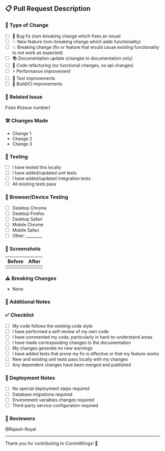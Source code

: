 ## 📋 Pull Request Description

<!-- Provide a clear and concise description of your changes -->

### 🎯 Type of Change

<!-- Mark the relevant option with an "x" -->

- [ ] 🐛 Bug fix (non-breaking change which fixes an issue)
- [ ] ✨ New feature (non-breaking change which adds functionality)
- [ ] 💥 Breaking change (fix or feature that would cause existing functionality to not work as expected)
- [ ] 📚 Documentation update (changes to documentation only)
- [ ] 🔧 Code refactoring (no functional changes, no api changes)
- [ ] ⚡ Performance improvement
- [ ] 🧪 Test improvements
- [ ] 🔨 Build/CI improvements

### 🔗 Related Issue

<!-- Link to the issue this PR addresses -->
Fixes #(issue number)

### 🛠️ Changes Made

<!-- Describe the changes you made in detail -->

- Change 1
- Change 2
- Change 3

### 🧪 Testing

<!-- Describe how you tested your changes -->

- [ ] I have tested this locally
- [ ] I have added/updated unit tests
- [ ] I have added/updated integration tests
- [ ] All existing tests pass

### 📱 Browser/Device Testing

<!-- If UI changes, specify what you tested on -->

- [ ] Desktop Chrome
- [ ] Desktop Firefox
- [ ] Desktop Safari
- [ ] Mobile Chrome
- [ ] Mobile Safari
- [ ] Other: ________

### 📸 Screenshots

<!-- If your changes include UI updates, add screenshots -->

| Before | After |
|--------|-------|
| <!-- Screenshot --> | <!-- Screenshot --> |

### ⚠️ Breaking Changes

<!-- If this is a breaking change, describe what breaks and how to migrate -->

- None

### 📝 Additional Notes

<!-- Any additional information that reviewers should know -->

### ✅ Checklist

<!-- Ensure all items are checked before requesting review -->

- [ ] My code follows the existing code style
- [ ] I have performed a self-review of my own code
- [ ] I have commented my code, particularly in hard-to-understand areas
- [ ] I have made corresponding changes to the documentation
- [ ] My changes generate no new warnings
- [ ] I have added tests that prove my fix is effective or that my feature works
- [ ] New and existing unit tests pass locally with my changes
- [ ] Any dependent changes have been merged and published

### 🔄 Deployment Notes

<!-- Any special deployment considerations -->

- [ ] No special deployment steps required
- [ ] Database migrations required
- [ ] Environment variables changes required
- [ ] Third-party service configuration required

### 👀 Reviewers

<!-- Tag specific people if needed -->
@Rajesh-Royal

---

Thank you for contributing to CommitKings! 🙏
